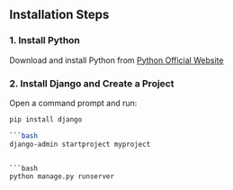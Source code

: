 ## Installation Steps

### 1. Install Python

Download and install Python from [Python Official Website](https://www.python.org/downloads/)

### 2. Install Django and Create a Project

Open a command prompt and run:

```bash
pip install django

```bash
django-admin startproject myproject


```bash
python manage.py runserver








